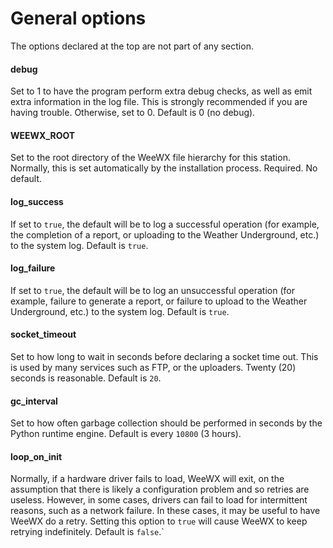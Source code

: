# General options

The options declared at the top are not part of any section.

#### debug

Set to 1 to have the program perform extra debug checks, as well as emit extra information in the log file. This is strongly recommended if you are having trouble. Otherwise, set to 0. Default is 0 (no debug).

#### WEEWX_ROOT

Set to the root directory of the WeeWX file hierarchy for this station. Normally, this is set automatically by the installation process. Required. No default.

#### log_success

If set to `true`, the default will be to log a successful operation (for example, the completion of a report, or uploading to the Weather Underground, etc.) to the system log. Default is `true`.

#### log_failure

If set to `true`, the default will be to log an unsuccessful operation (for example, failure to generate a report, or failure to upload to the Weather Underground, etc.) to the system log. Default is `true`.

#### socket_timeout

Set to how long to wait in seconds before declaring a socket time out. This is used by many services such as FTP, or the uploaders. Twenty (20) seconds is reasonable. Default is `20`.

#### gc_interval

Set to how often garbage collection should be performed in seconds by the Python runtime engine. Default is every `10800` (3 hours).

#### loop_on_init

Normally, if a hardware driver fails to load, WeeWX will exit, on the assumption that there is likely a configuration problem and so retries are useless. However, in some cases, drivers can fail to load for intermittent reasons, such as a network failure. In these cases, it may be useful to have WeeWX do a retry. Setting this option to `true` will cause WeeWX to keep retrying indefinitely. Default is `false`.`